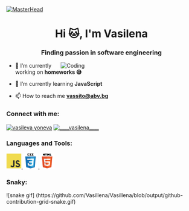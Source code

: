 [![MasterHead](https://s4.gifyu.com/images/Screenshot1-2022-09-23-at-20.01.png)](https://vasillena.io)
<h1 align="center">Hi 🐱, I'm Vasilena</h1>
<h3 align="center">Finding passion in software engineering</h3>
<img align="right" alt="Coding" width="360" src="https://user-images.githubusercontent.com/66454964/174484002-30687fa7-b429-49ce-a08e-4fec77c39608.gif">

- 🔭 I’m currently working on **homeworks 😅**

- 🌱 I’m currently learning **JavaScript**

- 📫 How to reach me **vassito@abv.bg**

<h3 align="left">Connect with me:</h3>
<p align="left">
<a href="https://fb.com/vasileva yoneva" target="blank"><img align="center" src="https://raw.githubusercontent.com/rahuldkjain/github-profile-readme-generator/master/src/images/icons/Social/facebook.svg" alt="vasileva yoneva" height="30" width="40" /></a>
<a href="https://instagram.com/____vasilena____" target="blank"><img align="center" src="https://raw.githubusercontent.com/rahuldkjain/github-profile-readme-generator/master/src/images/icons/Social/instagram.svg" alt="____vasilena____" height="30" width="40" /></a>
</p>

<h3 align="left">Languages and Tools:</h3>
<p align="left"> <a href="https://developer.mozilla.org/en-US/docs/Web/JavaScript" target="_blank" rel="noreferrer"> <img src="https://raw.githubusercontent.com/devicons/devicon/master/icons/javascript/javascript-original.svg" alt="javascript" width="40" height="40"/> </a> <a href="https://www.w3schools.com/css/" target="_blank" rel="noreferrer"> <img src="https://raw.githubusercontent.com/devicons/devicon/master/icons/css3/css3-original-wordmark.svg" alt="css3" width="40" height="40"/> </a> <a href="https://www.w3.org/html/" target="_blank" rel="noreferrer"> <img src="https://raw.githubusercontent.com/devicons/devicon/master/icons/html5/html5-original-wordmark.svg" alt="html5" width="40" height="40"/> </a> 
</p>

<h3 align="left">Snaky:</h3>
![snake gif]
(https://github.com/Vasillena/Vasillena/blob/output/github-contribution-grid-snake.gif)
